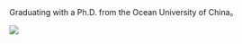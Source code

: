 Graduating with a Ph.D. from the Ocean University of China。

![](https://komarev.com/ghpvc/?username=tengwen2018)
